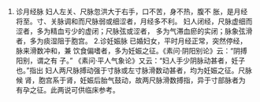 1. 诊月经脉 妇人左关、尺脉忽洪大于右手，口不苦，身不热，腹不
胀，是月经将至。寸、关脉调和而尺脉弱或细涩者，月经多不利。
妇人闭经，尺脉虚细而涩者，多为精血亏少的虚闭；尺脉弦或涩者，
多为气滞血瘀的实闭；脉象弦滑者，多为痰湿阻于胞宫。
2.诊妊娠脉 已婚妇女，平时月经正常，突然停经，脉来滑数冲和，兼
饮食偏嗜者，多为妊娠之征。《素问·阴阳别论》云：“阴搏阳别，谓之有
子。” 《素问·平人气象论》又云：“妇人手少阴脉动甚者，妊子也。”指出
妇人两尺脉搏动强于寸脉或左寸脉滑数动甚者，均为妊娠之征。尺脉候
肾，胞宫系于肾，妊娠后胎气鼓动，故两尺脉滑数搏指，异于寸部脉者为
有孕之征。此两说可供临床参考。